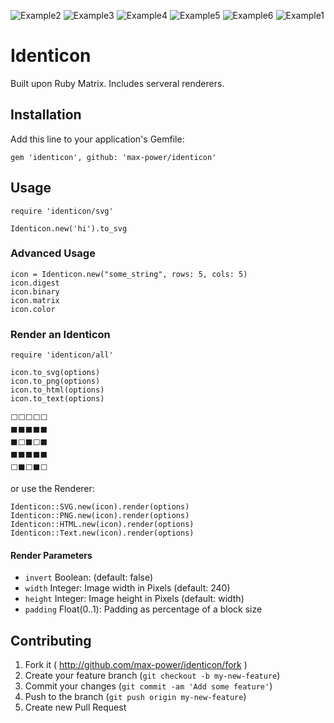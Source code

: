 ![Example2](http://id-con.herokuapp.com/MaMa.png?width=120)
![Example3](http://id-con.herokuapp.com/Rupert.png?width=120)
![Example4](http://id-con.herokuapp.com/Gina.png?width=120)
![Example5](http://id-con.herokuapp.com/Matz.png?width=120)
![Example6](http://id-con.herokuapp.com/Jane.png?width=120)
![Example1](http://id-con.herokuapp.com/Sepp.png?width=120)

# Identicon

Built upon Ruby Matrix. Includes serveral renderers.

## Installation

Add this line to your application's Gemfile:

    gem 'identicon', github: 'max-power/identicon'

## Usage

    require 'identicon/svg'

    Identicon.new('hi').to_svg
    
### Advanced Usage

    icon = Identicon.new("some_string", rows: 5, cols: 5)
    icon.digest
    icon.binary
    icon.matrix
    icon.color
    
### Render an Identicon

    require 'identicon/all'
    
    icon.to_svg(options)
    icon.to_png(options)
    icon.to_html(options)
    icon.to_text(options)
    
    ⬜⬜⬜⬜⬜
    ⬛⬛⬛⬛⬛
    ⬛⬜⬛⬜⬛
    ⬛⬛⬛⬛⬛
    ⬜⬛⬜⬛⬜

or use the Renderer:

    Identicon::SVG.new(icon).render(options)
    Identicon::PNG.new(icon).render(options)
    Identicon::HTML.new(icon).render(options)
    Identicon::Text.new(icon).render(options)

#### Render Parameters

- `invert`  Boolean: (default: false)
- `width`   Integer: Image width in Pixels (default: 240)
- `height`  Integer: Image height in Pixels (default: width)
- `padding` Float(0..1): Padding as percentage of a block size

## Contributing

1. Fork it ( http://github.com/max-power/identicon/fork )
2. Create your feature branch (`git checkout -b my-new-feature`)
3. Commit your changes (`git commit -am 'Add some feature'`)
4. Push to the branch (`git push origin my-new-feature`)
5. Create new Pull Request
